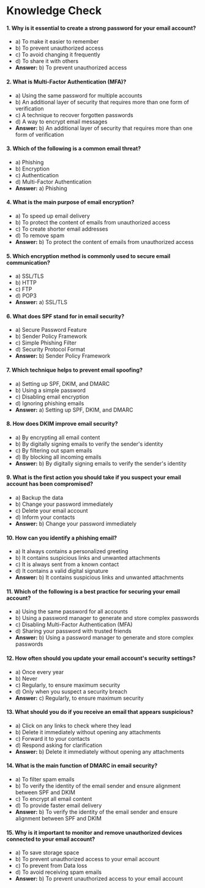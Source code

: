 # Knowledge Check

#### **1. Why is it essential to create a strong password for your email account?**

-   a) To make it easier to remember
-   b) To prevent unauthorized access
-   c) To avoid changing it frequently
-   d) To share it with others
-   **Answer:** b) To prevent unauthorized access

#### **2. What is Multi-Factor Authentication (MFA)?**

-   a) Using the same password for multiple accounts
-   b) An additional layer of security that requires more than one form of verification
-   c) A technique to recover forgotten passwords
-   d) A way to encrypt email messages
-   **Answer:** b) An additional layer of security that requires more than one form of verification

#### **3. Which of the following is a common email threat?**

-   a) Phishing
-   b) Encryption
-   c) Authentication
-   d) Multi-Factor Authentication
-   **Answer:** a) Phishing

#### **4. What is the main purpose of email encryption?**

-   a) To speed up email delivery
-   b) To protect the content of emails from unauthorized access
-   c) To create shorter email addresses
-   d) To remove spam
-   **Answer:** b) To protect the content of emails from unauthorized access

#### **5. Which encryption method is commonly used to secure email communication?**

-   a) SSL/TLS
-   b) HTTP
-   c) FTP
-   d) POP3
-   **Answer:** a) SSL/TLS

#### **6. What does SPF stand for in email security?**

-   a) Secure Password Feature
-   b) Sender Policy Framework
-   c) Simple Phishing Filter
-   d) Security Protocol Format
-   **Answer:** b) Sender Policy Framework

#### **7. Which technique helps to prevent email spoofing?**

-   a) Setting up SPF, DKIM, and DMARC
-   b) Using a simple password
-   c) Disabling email encryption
-   d) Ignoring phishing emails
-   **Answer:** a) Setting up SPF, DKIM, and DMARC

#### **8. How does DKIM improve email security?**

-   a) By encrypting all email content
-   b) By digitally signing emails to verify the sender's identity
-   c) By filtering out spam emails
-   d) By blocking all incoming emails
-   **Answer:** b) By digitally signing emails to verify the sender's identity

#### **9. What is the first action you should take if you suspect your email account has been compromised?**

-   a) Backup the data
-   b) Change your password immediately
-   c) Delete your email account
-   d) Inform your contacts
-   **Answer:** b) Change your password immediately

#### **10. How can you identify a phishing email?**

-   a) It always contains a personalized greeting
-   b) It contains suspicious links and unwanted attachments
-   c) It is always sent from a known contact
-   d) It contains a valid digital signature
-   **Answer:** b) It contains suspicious links and unwanted attachments

#### **11. Which of the following is a best practice for securing your email account?**

-   a) Using the same password for all accounts
-   b) Using a password manager to generate and store complex passwords
-   c) Disabling Multi-Factor Authentication (MFA)
-   d) Sharing your password with trusted friends
-   **Answer:** b) Using a password manager to generate and store complex passwords

#### **12. How often should you update your email account's security settings?**

-   a) Once every year
-   b) Never
-   c) Regularly, to ensure maximum security
-   d) Only when you suspect a security breach
-   **Answer:** c) Regularly, to ensure maximum security

#### **13. What should you do if you receive an email that appears suspicious?**

-   a) Click on any links to check where they lead
-   b) Delete it immediately without opening any attachments
-   c) Forward it to your contacts
-   d) Respond asking for clarification
-   **Answer:** b) Delete it immediately without opening any attachments

#### **14. What is the main function of DMARC in email security?**

-   a) To filter spam emails
-   b) To verify the identity of the email sender and ensure alignment between SPF and DKIM
-   c) To encrypt all email content
-   d) To provide faster email delivery
-   **Answer:** b) To verify the identity of the email sender and ensure alignment between SPF and DKIM

#### **15. Why is it important to monitor and remove unauthorized devices connected to your email account?**

-   a) To save storage space
-   b) To prevent unauthorized access to your email account
-   c) To prevent from Data loss
-   d) To avoid receiving spam emails
-   **Answer:** b) To prevent unauthorized access to your email account
<!--stackedit_data:
eyJoaXN0b3J5IjpbODkwODc4MjczLDEwMDg2OTk5NCwtMTg0OD
kxMDU5MF19
-->